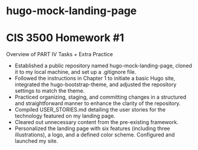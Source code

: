 # hugo-mock-landing-page
# CIS 3500 Homework #1

Overview of PART IV Tasks + Extra Practice

- Established a public repository named hugo-mock-landing-page, cloned it to my local machine, and set up a .gitignore file.
- Followed the instructions in Chapter 1 to initiate a basic Hugo site, integrated the hugo-bootstrap-theme, and adjusted the  repository settings to match the theme.
- Practiced organizing, staging, and committing changes in a structured and straightforward manner to enhance the clarity of the repository.
- Compiled USER_STORIES.md detailing the user stories for the technology featured on my landing page.
- Cleared out unnecessary content from the pre-existing framework.
- Personalized the landing page with six features (including three illustrations), a logo, and a defined color scheme.
Configured and launched my site.
